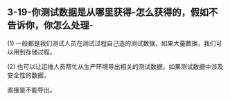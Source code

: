 ## 3-19-你测试数据是从哪里获得-怎么获得的，假如不告诉你，你怎么处理-

(1) 一般都是我们测试人员在测试过程自己造的测试数据，如果大量数据，我们可以用到存储过程。

(2) 也可以让运维人员帮忙从生产环境导出相关的测试数据，如果测试数据中涉及安全性的数据，

直接是不能导出。
